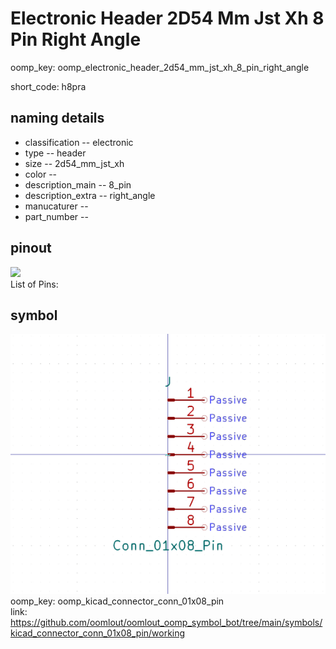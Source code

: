 # Electronic Header 2D54 Mm Jst Xh 8 Pin Right Angle
oomp_key: oomp_electronic_header_2d54_mm_jst_xh_8_pin_right_angle  

short_code: h8pra
## naming details
* classification -- electronic
* type -- header
* size -- 2d54_mm_jst_xh
* color -- 
* description_main -- 8_pin
* description_extra -- right_angle
* manucaturer -- 
* part_number -- 
## pinout
![](working_pinout_600.png)  
List of Pins:



## symbol

![](symbol/0/working/working_600.png)  
oomp_key: oomp_kicad_connector_conn_01x08_pin  
link: https://github.com/oomlout/oomlout_oomp_symbol_bot/tree/main/symbols/kicad_connector_conn_01x08_pin/working  


